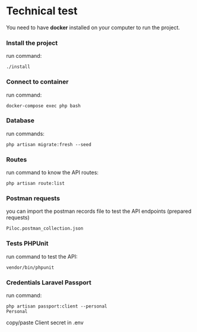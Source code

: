 # Technical test

You need to have **docker** installed on your computer to run the project.

### Install the project
run command:

    ./install

### Connect to container
run command:

    docker-compose exec php bash

### Database
run commands:

    php artisan migrate:fresh --seed

### Routes
run command to know the API routes:

    php artisan route:list

### Postman requests
you can import the postman records file to test the API endpoints (prepared requests)

    Piloc.postman_collection.json

### Tests PHPUnit
run command to test the API:

    vendor/bin/phpunit

### Credentials Laravel Passport
run command:
    
    php artisan passport:client --personal
    Personal

copy/paste Client secret in .env
